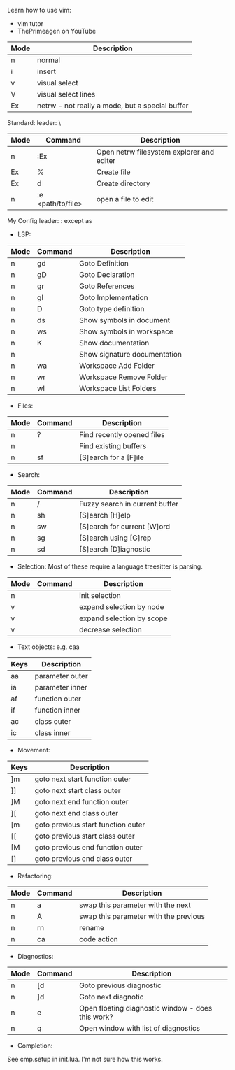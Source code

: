Learn how to use vim:
  - vim tutor
  - ThePrimeagen on YouTube



| Mode | Description |
| ---- | ----------- |
| n | normal |
| i | insert |
| v | visual select |
| V | visual select lines |
| Ex | netrw - not really a mode, but a special buffer |


Standard:
leader: \

| Mode | Command | Description |
| ---- | ------- | ----------- | 
| n | :Ex | Open netrw filesystem explorer and editer |
| Ex | % | Create file |
| Ex | d | Create directory |
| n | :e <path/to/file> | open a file to edit |


My Config
leader: <space>
<space>: <Nop> except as <leader>

- LSP:

| Mode | Command | Description |
| ---- | ------- | ----------- | 
| n    | gd      | Goto Definition |
| n    | gD      | Goto Declaration |
| n    | gr      | Goto References |
| n    | gI      | Goto Implementation |
| n | <leader>D | Goto type definition |
| n | <leader>ds | Show symbols in document |
| n | <leader>ws | Show symbols in workspace |
| n | K | Show documentation |
| n | <c-k> | Show signature documentation |
| n | <leader>wa | Workspace Add Folder |
| n | <leader>wr | Workspace Remove Folder |
| n | <leader>wl | Workspace List Folders |


- Files:

| Mode | Command | Description |
| ---- | ------- | ----------- | 
| n | <leader>? | Find recently opened files |
| n | <leader><space> | Find existing buffers |
| n | <leader>sf | [S]earch for a [F]ile |

- Search:

| Mode | Command | Description |
| ---- | ------- | ----------- | 
| n | <leader>/ | Fuzzy search in current buffer |
| n | <leader>sh | [S]earch [H]elp |
| n | <leader>sw | [S]earch for current [W]ord |
| n | <leader>sg | [S]earch using [G]rep |
| n | <leader>sd | [S]earch [D]iagnostic |

- Selection:
Most of these require a language treesitter is parsing.

| Mode | Command | Description |
| ---- | ------- | ----------- | 
| n | <c-space> | init selection |
| v | <c-space> | expand selection by node |
| v | <c-s> | expand selection by scope |
| v | <c-backspace> | decrease selection |

- Text objects:
e.g. caa

| Keys | Description |
| ---- | ----------- |
| aa | parameter outer |
| ia | parameter inner |
| af | function outer |
| if | function inner |
| ac | class outer |
| ic | class inner |

- Movement:

| Keys | Description |
| ---- | ----------- |
| ]m | goto next start function outer |
| ]] | goto next start class outer |
| ]M | goto next end function outer |
| ][ | goto next end class outer |
| [m | goto previous start function outer |
| [[ | goto previous start class outer |
| [M | goto previous end function outer |
| [] | goto previous end class outer |

- Refactoring:

| Mode | Command | Description |
| ---- | ------- | ----------- | 
| n | <leader>a | swap this parameter with the next |
| n | <leader>A | swap this parameter with the previous |
| n | <leader>rn | rename |
| n | <leader>ca | code action |

- Diagnostics:

| Mode | Command | Description |
| ---- | ------- | ----------- | 
| n | [d | Goto previous diagnostic |
| n | ]d | Goto next diagnotic |
| n | <leader>e | Open floating diagnostic window - does this work? |
| n | <leader>q | Open window with list of diagnostics |

- Completion:

See cmp.setup in init.lua. I'm not sure how this works.

